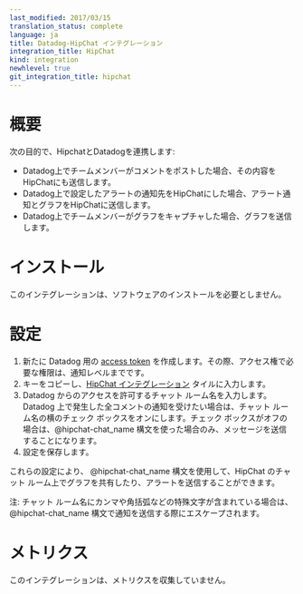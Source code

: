 ```yaml
---
last_modified: 2017/03/15
translation_status: complete
language: ja
title: Datadog-HipChat インテグレーション
integration_title: HipChat
kind: integration
newhlevel: true
git_integration_title: hipchat
---
```


<!-- # Overview

Connect HipChat to Datadog in order to:

- Receive notifications when someone posts on your stream.
- Receive metric alerts and see graphs within Hipchat. -->

# 概要

次の目的で、HipchatとDatadogを連携します:

* Datadog上でチームメンバーがコメントをポストした場合、その内容をHipChatにも送信します。
* Datadog上で設定したアラートの通知先をHipChatにした場合、アラート通知とグラフをHipChatに送信します。
* Datadog上でチームメンバーがグラフをキャプチャした場合、グラフを送信します。


<!-- # Installation

No installation steps are required for this integration -->

# インストール

このインテグレーションは、ソフトウェアのインストールを必要としません。


<!-- # Configuration

1. [Create a new access token](https://www.hipchat.com/admin/api) for Datadog. Only notification level acccess is required.
1. Copy your key and enter it in the [HipChat integration tile](https://app.datadoghq.com/account/settings#integrations/hipchat).
1. Enter the room names you wish to allow access to from Datadog.
Tick the checkbox if you want to be notified for every comment, in all configured rooms. If the checkbox is left unchecked, you will need to use the @hipchat-chat_name syntax.
1. Save your configuration

You can now share graphs or send alerts to HipChat rooms using the syntax @hipchat-chat_name -->


# 設定

1. 新たに Datadog 用の [access token](https://www.hipchat.com/admin/api) を作成します。その際、アクセス権で必要な権限は、通知レベルまでです。
2. キーをコピーし、[HipChat インテグレーション](https://app.datadoghq.com/account/settings#integrations/hipchat) タイルに入力します。
3. Datadog からのアクセスを許可するチャット ルーム名を入力します。
Datadog 上で発生した全コメントの通知を受けたい場合は、チャット ルーム名の横のチェック ボックスをオンにします。チェック ボックスがオフの場合は、@hipchat-c​​hat_name 構文を使った場合のみ、メッセージを送信することになります。
4. 設定を保存します。

これらの設定により、 @hipchat-chat_name 構文を使用して、HipChat のチャット ルーム上でグラフを共有したり、アラートを送信することができます。

注: チャット ルーム名にカンマや角括弧などの特殊文字が含まれている場合は、@hipchat-chat_name 構文で通知を送信する際にエスケープされます。


<!-- # Metrics

This integration does not provide metrics. -->

# メトリクス

このインテグレーションは、メトリクスを収集していません。